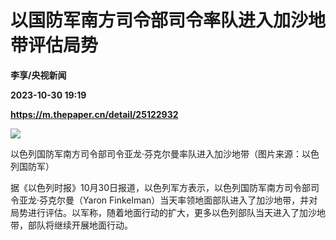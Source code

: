 # 以国防军南方司令部司令率队进入加沙地带评估局势
**李享/央视新闻**

**2023-10-30 19:19**

**https://m.thepaper.cn/detail/25122932**

![](https://imagecloud.thepaper.cn/thepaper/image/276/303/676.jpg)

以色列国防军南方司令部司令亚龙·芬克尔曼率队进入加沙地带（图片来源：以色列国防军）

据《以色列时报》10月30日报道，以色列军方表示，以色列国防军南方司令部司令亚龙·芬克尔曼（Yaron Finkelman）当天率领地面部队进入了加沙地带，并对局势进行评估。以军称，随着地面行动的扩大，更多以色列部队当天进入了加沙地带，部队将继续开展地面行动。